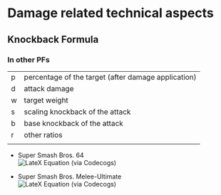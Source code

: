 # Damage related technical aspects

## Knockback Formula

### In other PFs

|||
|-|-|
| p | percentage of the target (after damage application) |
| d | attack damage |
| w | target weight |
| s | scaling knockback of the attack |
| b | base knockback of the attack |
| r | other ratios |
|||


- Super Smash Bros. 64  
![LateX Equation (via Codecogs)](https://latex.codecogs.com/png.latex?{\color{White}\(\(\(\(\(\(\frac{p}{10}+\frac{p+d}{20}\)\times%20w\)\times%201.4\)+18\)\times%20s\)+b\)\times%20r})  

- Super Smash Bros. Melee-Ultimate  
![LateX Equation (via Codecogs)](https://latex.codecogs.com/png.latex?{\color{White}\(\(\(\(\(\(\frac{p}{10}+\frac{p+d}{20}\)\times%20\frac{200}{w+100}\)\times%201.4\)+18\)\times%20s\)+b\)\times%20r})

